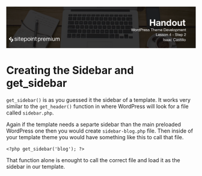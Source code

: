 ![](headings/4.2.png)

# Creating the Sidebar and get_sidebar

`get_sidebar()` is as you guessed it the sidebar of a template. It works very similar to the `get_header()` function in where WordPress will look for a file called `sidebar.php`.

Again if the template needs a separte sidebar than the main preloaded WordPress one then you would create `sidebar-blog.php` file. Then inside of your template theme you would have something like this to call that file.

```
<?php get_sidebar('blog'); ?>
```
That function alone is enought to call the correct file and load it as the sidebar in our template.

